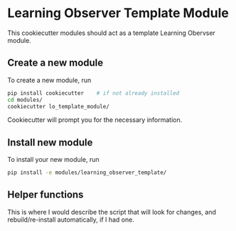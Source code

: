 # Learning Observer Template Module

This cookiecutter modules should act as a template Learning Obervser module.

## Create a new module

To create a new module, run

```bash
pip install cookiecutter    # if not already installed
cd modules/
cookiecutter lo_template_module/
```

Cookiecutter will prompt you for the necessary information.

## Install new module

To install your new module, run

```bash
pip install -e modules/learning_observer_template/
```

## Helper functions

This is where I would describe the script that will look for changes, and rebuild/re-install automatically, if I had one.
